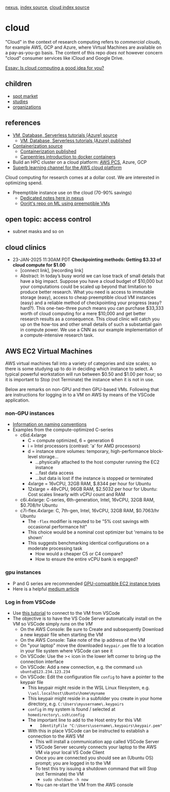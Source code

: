 [nexus](https://robfatland.github.io/nexus), [index source](https://github.com/robfatland/nexus/blob/gh-pages/index.md), [cloud index source](https://github.com/robfatland/nexus/blob/gh-pages/cloud/index.md)


# cloud


"Cloud" in the context of research computing refers to *commercial clouds*, for example AWS, GCP and Azure,
where Virtual Machines are available on a pay-as-you-go basis. The content of this repo *does not* however
concern "cloud" consumer services like iCloud and Google Drive.


[Essay: Is cloud computing a good idea for you?](https://github.com/robfatland/nexus/blob/gh-pages/bash/index.md#the-basic-idea-here)


## children


- [spot market](https://github.com/robfatland/nexus/blob/gh-pages/cloud/spot.md) 
- [studies](https://github.com/robfatland/nexus/blob/gh-pages/cloud/studies.md)
- [organizations](https://github.com/robfatland/nexus/blob/gh-pages/cloud/organizations.md)


## references


- [VM, Database, Serverless tutorials (Azure) source](https://github.com/cloudbank-project/az-serverless-tutorial/tree/main)
    - [VM, Database, Serverless tutorials (Azure) published](https://cloudbank-project.github.io/az-serverless-tutorial/)
- [Containerization source](https://github.com/naclomi/containers-tutorial)
    - [Containerization published](https://naclomi.github.io/containers-tutorial/)
    - [Carpentries introduction to docker containers](https://carpentries-incubator.github.io/docker-introduction/)
- Build an HPC cluster on a cloud platform: [AWS PCS](https://youtu.be/ciHU2fDzhSc?si=mVxL8qAjJALq8vl8), Azure, GCP
- [Superb learning channel for the AWS cloud platform](https://www.youtube.com/@TechHpc)



Cloud computing for research comes at a dollar cost. We are interested in optimizing spend.


* Preemptible instance use on the cloud (70-90% savings)
    * [Dedicated notes here in nexus](https://github.com/robfatland/nexus/edit/gh-pages/cloud/spot.md)
    * [Oorjit's repo on ML using preemptible VMs](https://github.com/oorjitchowdhary/ml-training-preemptible-vms/blob/main/README.md)


## open topic: access control

* subnet masks and so on


## cloud clinics


* 23-JAN-2025 11:30AM PDT **Checkpointing methods: Getting $3.33 of cloud compute for $1.00**
    * [connect link], [recording link]  
    * Abstract: In today’s busy world we can lose track of small details that have a big impact.
Suppose you have a cloud budget of $10,000 but your computations could be scaled up beyond
that limitation to produce better research. What you need is access to immutable storage (easy),
access to cheap preemptible cloud VM instances (easy) and a reliable method of checkpointing
your progress (easy? hard?). This one-two-three punch means you can purchase $33,333 worth of
cloud computing for a mere $10,000 and get better research results as a consequence. This cloud
clinic will catch you up on the how-tos and other small details of such a substantial gain in
compute power. We use a CNN as our example implementation of a compute-intensive research task.



## AWS EC2 Virtual Machines


AWS virtual machines fall into a variety of categories and size scales; so there is some studying
up to do in deciding which instance to select. A typical powerful workstation will run between $0.50
and $1.00 per hour; so it is important to Stop (not Terminate) the instance when it is not in use.


Below are remarks on non-GPU and then GPU-based VMs. Following that are instructions for logging in to
a VM on AWS by means of the VSCode application.


### non-GPU instances


- [Information on naming conventions](https://docs.aws.amazon.com/ec2/latest/instancetypes/instance-type-names.html)
- Examples from the compute-optimized C-series
    - c6id.4xlarge
        - C = compute optimized, 6 = generation 6
        - i = Intel processors (contrast: 'a' for AMD processors)
        - d = instance store volumes: temporary, high-performance block-level storage...
            - ...physically attached to the host computer running the EC2 instance
            - ...fast data access
            - ...but data is lost if the instance is stopped or terminated
        - 4xlarge = 16vCPU, 32GB RAM, $.8344 per hour for Ubuntu
        - 12xlarge = 48vCPU, 96GB RAM, $2.5032 per hour for Ubuntu: Cost scales linearly with vCPU count and RAM
    - c6i.4xlarge: C-series, 6th-generation, Intel, 16vCPU, 32GB RAM, $0.708/hr Ubuntu
    - c7i-flex.4xlarge: C, 7th-gen, Intel, 16vCPU, 32GB RAM, $0.7063/hr Ubuntu
        - The `-flex` modifier is reputed to be "5% cost savings with occasional performance hit"
        - This choice would be a nominal cost optimizer but 'remains to be shown'
        - This suggests benchmarking identical configurations on a moderate processing task
            - How would a cheaper C5 or C4 compare?
            - How to ensure the entire vCPU bank is engaged?


### gpu instances


- P and G series are recommended [GPU-compatible EC2 instance types](https://docs.aws.amazon.com/dlami/latest/devguide/gpu.html)
- Here is a helpful [medium article](https://nishant-parmar.medium.com/using-aws-g-and-p-series-ec2-instances-for-high-quality-rendering-cloud-gaming-and-machine-55195075334c)


### Log in from VSCode

- Use [this tutorial](https://cloudbank-project.github.io/az-serverless-tutorial/workstation/) to connect to the VM from VSCode
- The objective is to have the VS Code Server automatically install on the VM so VSCode simply *runs* on the *VM*
    - On the AWS Console: Be sure to Create and subsequently Download a new keypair file when starting the VM
    - On the AWS Console: Take note of the ip address of the VM
    - On "your laptop" move the downloaded `keypair.pem` file to a location in your file system where VSCode can see it
    - On VSCode: Use the >< icon in the lower left corner to bring up the connection interface
    - On VSCode: Add a new connection, e.g. the command `ssh ubuntu@123.234.123.234`
    - On VSCode: Edit the configuration file `config` to have a pointer to the keypair file
        - This keypair might reside in the WSL Linux filesystem, e.g. `\\wsl.localhost\Ubuntu\home\myname`
        - This keypair might reside in a subfolder you create in your home directory, e.g. `C:\Users\myusername\.keypairs`
        - `config` in my system is found / selected at `homedirectory\.ssh\config`
        - The important line to add to the Host entry for this VM:
            - `  IdentityFile "C:\Users\username\.keypairs\keypair.pem"`
        - With this in place VSCode can be instructed to establish a connection to the AWS VM
            - This will install a communication app called VSCode Server
            - VSCode Server securely connects your laptop to the AWS VM via your local VS Code Client
            - Once you are connected you should see an (Ubuntu OS) prompt; you are logged in to the VM
            - To test this try issuing a shutdown command that will Stop (not Terminate) the VM
                - `sudo shutdown -h now`
            - You can re-start the VM from the AWS console

